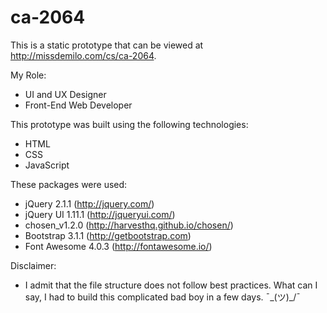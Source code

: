 # ca-2064

This is a static prototype that can be viewed at http://missdemilo.com/cs/ca-2064.

My Role:
- UI and UX Designer
- Front-End Web Developer

This prototype was built using the following technologies:
- HTML
- CSS
- JavaScript

These packages were used:
- jQuery 2.1.1 (http://jquery.com/)
- jQuery UI 1.11.1 (http://jqueryui.com/)
- chosen_v1.2.0 (http://harvesthq.github.io/chosen/)
- Bootstrap 3.1.1 (http://getbootstrap.com)
- Font Awesome 4.0.3 (http://fontawesome.io/)
 
Disclaimer:
- I admit that the file structure does not follow best practices.  What can I say, I had to build this complicated bad boy in a few days.  ¯\_(ツ)_/¯
